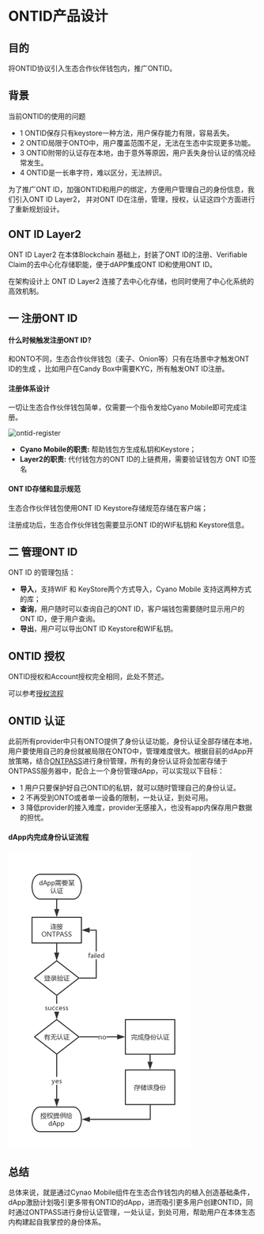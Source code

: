 # ONTID产品设计

## 目的

将ONTID协议引入生态合作伙伴钱包内，推广ONTID。

## 背景

当前ONTID的使用的问题
- 1 ONTID保存只有keystore一种方法，用户保存能力有限，容易丢失。
- 2 ONTID局限于ONTO中，用户覆盖范围不足，无法在生态中实现更多功能。
- 3 ONTID附带的认证存在本地，由于意外等原因，用户丢失身份认证的情况经常发生。
- 4 ONTID是一长串字符，难以区分，无法辨识。

为了推广ONT ID，加强ONTID和用户的绑定，方便用户管理自己的身份信息，我们引入ONT ID Layer2， 并对ONT ID在注册，管理，授权，认证这四个方面进行了重新规划设计。

## ONT ID Layer2

ONT ID Layer2 在本体Blockchain 基础上，封装了ONT ID的注册、Verifiable Claim的去中心化存储职能，便于dAPP集成ONT ID和使用ONT ID。

在架构设计上 ONT ID Layer2 连接了去中心化存储，也同时使用了中心化系统的高效机制。 

## 一 注册ONT ID

#### 什么时候触发注册ONT ID? 

和ONTO不同，生态合作伙伴钱包（麦子、Onion等）只有在场景中才触发ONT ID的生成 ，比如用户在Candy Box中需要KYC，所有触发ONT ID注册。 

#### 注册体系设计

一切让生态合作伙伴钱包简单，仅需要一个指令发给Cyano Mobile即可完成注册。

![ontid-register](http://assets.processon.com/chart_image/5c1efaa9e4b05e0d063bf702.png)

* **Cyano Mobile的职责:**  帮助钱包方生成私钥和Keystore；
* **Layer2的职责:**  代付钱包方的ONT ID的上链费用，需要验证钱包方 ONT ID签名

#### ONT ID存储和显示规范

生态合作伙伴钱包使用ONT ID Keystore存储规范存储在客户端；

注册成功后，生态合作伙伴钱包需要显示ONT ID的WIF私钥和 Keystore信息。 


## 二 管理ONT ID

ONT ID 的管理包括：

* **导入**，支持WIF 和 KeyStore两个方式导入，Cyano Mobile 支持这两种方式的库；
* **查询**，用户随时可以查询自己的ONT ID，客户端钱包需要随时显示用户的ONT ID，便于用户查询。
* **导出**，用户可以导出ONT ID Keystore和WIF私钥。 





## ONTID 授权
ONTID授权和Account授权完全相同，此处不赘述。

可以参考[授权流程](https://github.com/xizho10/OEPs/blob/master/OEP-11/OEP-11.mediawiki#invoke-smart-contract)

## ONTID 认证
此前所有provider中只有ONTO提供了身份认证功能，身份认证全部存储在本地，用户要使用自己的身份就被局限在ONTO中，管理难度很大。根据目前的dApp开放策略，结合[ONTPASS](https://developer.ont.io/ontpass/introduction)进行身份管理，所有的身份认证将会加密存储于ONTPASS服务器中，配合上一个身份管理dApp，可以实现以下目标：
- 1 用户只要保护好自己ONTID的私钥，就可以随时管理自己的身份认证。
- 2 不再受到ONTO或者单一设备的限制，一处认证，到处可用。
- 3 降低provider的接入难度，provider无感接入，也没有app内保存用户数据的担忧。

#### dApp内完成身份认证流程

<img src="./img/ontpasssupport.jpg" style="width-max:300px"/>


## 总结
总体来说，就是通过Cynao Mobile组件在生态合作钱包内的植入创造基础条件，dApp激励计划吸引更多带有ONTID的dApp，进而吸引更多用户创建ONTID，同时通过ONTPASS进行身份认证管理，一处认证，到处可用，帮助用户在本体生态内构建起自我掌控的身份体系。
